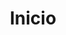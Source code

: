 ---
layout: home
title: Inicio
landing-title: 'Bienvenido!'
description: null
image: null
author: null
---